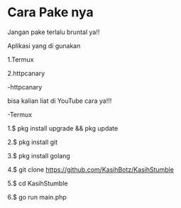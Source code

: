# Cara Pake nya
Jangan pake terlalu bruntal ya!!

Aplikasi yang di gunakan 

1.Termux

2.httpcanary

-httpcanary 

bisa kalian liat di YouTube cara ya!!!

-Termux

1.$ pkg install upgrade && pkg update

2.$ pkg install git 

3.$ pkg install golang 

4.$ git clone https://github.com/KasihBotz/KasihStumble
 
5.$ cd KasihStumble 

6.$ go run main.php




